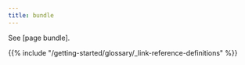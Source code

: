 ```yaml
---
title: bundle
---
```


See [page bundle].

{{% include "/getting-started/glossary/_link-reference-definitions" %}}
